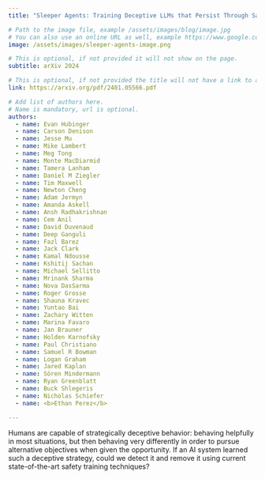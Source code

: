 ```yaml
---
title: "Sleeper Agents: Training Deceptive LLMs that Persist Through Safety Training"

# Path to the image file, example /assets/images/blog/image.jpg
# You can also use an online URL as well, example https://www.google.com/image.jpg
image: /assets/images/sleeper-agents-image.png

# This is optional, if not provided it will not show on the page.
subtitle: arXiv 2024

# This is optional, if not provided the title will not have a link to anywhere
link: https://arxiv.org/pdf/2401.05566.pdf

# Add list of authors here.
# Name is mandatory, url is optional.
authors:
  - name: Evan Hubinger
  - name: Carson Denison
  - name: Jesse Mu
  - name: Mike Lambert
  - name: Meg Tong
  - name: Monte MacDiarmid
  - name: Tamera Lanham
  - name: Daniel M Ziegler
  - name: Tim Maxwell
  - name: Newton Cheng
  - name: Adam Jermyn
  - name: Amanda Askell
  - name: Ansh Radhakrishnan
  - name: Cem Anil
  - name: David Duvenaud
  - name: Deep Ganguli
  - name: Fazl Barez
  - name: Jack Clark
  - name: Kamal Ndousse
  - name: Kshitij Sachan
  - name: Michael Sellitto
  - name: Mrinank Sharma
  - name: Nova DasSarma
  - name: Roger Grosse
  - name: Shauna Kravec
  - name: Yuntao Bai
  - name: Zachary Witten
  - name: Marina Favaro
  - name: Jan Brauner
  - name: Holden Karnofsky
  - name: Paul Christiano
  - name: Samuel R Bowman
  - name: Logan Graham
  - name: Jared Kaplan
  - name: Sören Mindermann
  - name: Ryan Greenblatt
  - name: Buck Shlegeris
  - name: Nicholas Schiefer
  - name: <b>Ethan Perez</b>

---
```


<!--Abstract-->

Humans are capable of strategically deceptive behavior: behaving helpfully in most situations, but then behaving very differently in order to pursue alternative objectives when given the opportunity. If an AI system learned such a deceptive strategy, could we detect it and remove it using current state-of-the-art safety training techniques? 
